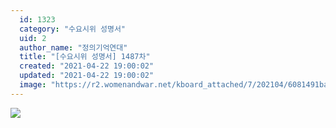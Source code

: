 ```yaml
---
  id: 1323
  category: "수요시위 성명서"
  uid: 2
  author_name: "정의기억연대"
  title: "[수요시위 성명서] 1487차"
  created: "2021-04-22 19:00:02"
  updated: "2021-04-22 19:00:02"
  image: "https://r2.womenandwar.net/kboard_attached/7/202104/6081491bab8d58021256.jpg"
---
```

![](https://r2.womenandwar.net/kboard_attached/7/202104/6081491bab8d58021256.jpg)